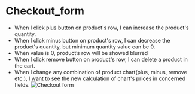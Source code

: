 # Checkout_form
* When I click plus button on product's row, I can increase the product's quantity.
* When I click minus button on product's row, I can decrease the product's quantity, but minimum quantity value can be 0.
* When value is 0, product’s row will be showed blurred
* When I click remove button on product's row, I can delete a product in the cart.
* When I change any combination of product chart(plus, minus, remove etc.), I want to see the new calculation of chart's prices in concerned fields.
![Checkout form](https://user-images.githubusercontent.com/91076807/140639069-69647039-857e-4941-bcbc-0678ccf58754.gif)
